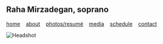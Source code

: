 ## Raha Mirzadegan, soprano

[home](https://raharules.github.io/)&nbsp;&nbsp;&nbsp; [about](https://raharules.github.io/raharules.github.io/about.html)&nbsp;&nbsp;&nbsp; [photos/resumé](https://raharules.github.io/raharules.github.io/photos.html)&nbsp;&nbsp;&nbsp; [media](https://raharules.github.io/raharules.github.io/media.html)&nbsp;&nbsp;&nbsp; [schedule](https://raharules.github.io/raharules.github.io/schedule.html)&nbsp;&nbsp;&nbsp; [contact](https://raharules.github.io/raharules.github.io/contact.html)

![Headshot](raharules.github.io/Raha_Soft_Headshot.jpg)
